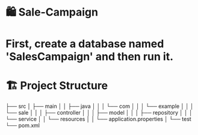 # 🛍️ Sale-Campaign

# First, create a database named 'SalesCampaign' and then run it.

# 🏗️ Project Structure


  ├── src
  │   ├── main
  │   │   ├── java
  │   │   │   └── com
  │   │   │       └── example
  │   │   │           └── sale
  │   │   │               ├── controller
  │   │   │               ├── model
  │   │   │               ├── repository
  │   │   │               └── service
  │   │   └── resources
  │   │       └── application.properties
  │   └── test
  └── pom.xml
